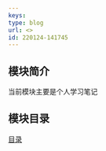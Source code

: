 ```yaml
---
keys: 
type: blog
url: <>
id: 220124-141745
---
```



## 模块简介

当前模块主要是个人学习笔记

## 模块目录

[目录](./_sidebar.md ':include')
